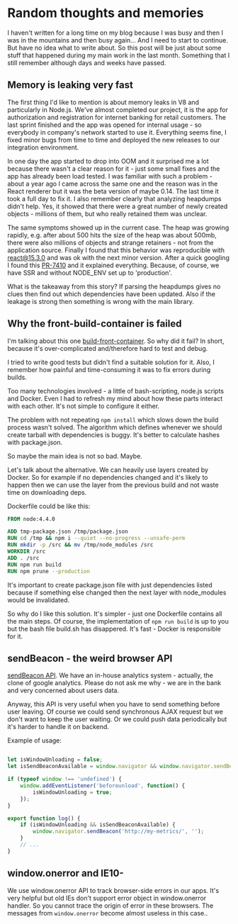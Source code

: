 # Random thoughts and memories

I haven't written for a long time on my blog because I was busy and then I was in the mountains and then busy again...
And I need to start to continue. But have no idea what to write about. So this post will be just about some stuff that
happened during my main work in the last month. Something that I still remember although days and weeks have passed.

## Memory is leaking very fast

The first thing I'd like to mention is about memory leaks in V8 and particularly in Node.js. We've almost completed
our project, it is the app for authorization and registration for internet banking for retail customers. The last
sprint finished and the app was opened for internal usage - so everybody in company's network started to use it.
Everything seems fine, I fixed minor bugs from time to time and deployed the new releases to our integration environment.

In one day the app started to drop into OOM and it surprised me a lot because there wasn't a clear reason for it - just
some small fixes and the app has already been load tested. I was familiar with such a problem - about a year ago I
came across the same one and the reason was in the React renderer but it was the beta version of maybe 0.14. The last
time it took a full day to fix it. I also remember clearly that analyzing heapdumps didn't help. Yes, it showed that
there were a great number of newly created objects - millions of them, but who really retained them was unclear.

The same symptoms showed up in the current case. The heap was growing rapidly, e.g. after about 500 hits the size of the
heap was about 500mb, there were also millions of objects and strange retainers - not from the application source.
Finally I found that this behavior was reproducible with react@15.3.0 and was ok with the next minor version.
After a quick googling I found this [PR-7410](https://github.com/facebook/react/pull/7410) and it explained everything.
Because, of course, we have SSR and without NODE_ENV set up to 'production'.

What is the takeaway from this story? If parsing the heapdumps gives no clues then find out which dependencies have been
updated. Also if the leakage is strong then something is wrong with the main library.

## Why the front-build-container is failed

I'm talking about this one [build-front-container](https://github.com/alfa-bank-dev/build-front-container). So why did
it fail? In short, because it's over-complicated and/therefore hard to test and debug.

I tried to write good tests but didn't find a suitable solution for it. Also, I remember how painful and time-consuming
it was to fix errors during builds.

Too many technologies involved - a little of bash-scripting, node.js scripts and Docker. Even I had to refresh my mind
about how these parts interact with each other. It's not simple to configure it either.

The problem with not repeating `npm install` which slows down the build process wasn't solved.
The algorithm which defines whenever we should create tarball with dependencies is buggy. It's better to calculate
hashes with package.json.

So maybe the main idea is not so bad. Maybe.

Let's talk about the alternative. We can heavily use layers created by Docker. So for example if no dependencies changed
and it's likely to happen then we can use the layer from the previous build and not waste time on downloading deps.

Dockerfile could be like this:

```Dockerfile
FROM node:4.4.0

ADD tmp-package.json /tmp/package.json
RUN cd /tmp && npm i --quiet --no-progress --unsafe-perm
RUN mkdir -p /src && mv /tmp/node_modules /src
WORKDIR /src
ADD . /src
RUN npm run build
RUN npm prune --production
```

It's important to create package.json file with just dependencies listed  because if something else changed then the
next layer with node_modules would be invalidated.

So why do I like this solution. It's simpler - just one Dockerfile contains all the main steps. Of course, the
implementation of `npm run build` is up to you but the bash file build.sh has disappered. It's fast - Docker is
responsible for it.

## sendBeacon - the weird browser API

[sendBeacon API](https://developer.mozilla.org/ru/docs/Web/API/Navigator/sendBeacon). We have an in-house analytics
system - actually, the clone of google analytics. Please do not ask me why - we are in the bank and very concerned
about users data.

Anyway, this API is very useful when you have to send something before user leaving. Of course we could send synchronous
AJAX request but we don't want to keep the user waiting. Or we could push data periodically but it's harder to handle it
on backend.

Example of usage:
```js

let isWindowUnloading = false;
let isSendBeaconAvailable = window.navigator && window.navigator.sendBeacon;

if (typeof window !== 'undefined') {
    window.addEventListener('beforeunload', function() {
        isWindowUnloading = true;
    });
}

export function log() {
    if (isWindowUnloading && isSendBeaconAvailable) {
        window.navigator.sendBeacon('http://my-metrics/', '');
    }
    // ...
}
```

## window.onerror and IE10-

We use window.onerror API to track browser-side errors in our apps. It's very helpful but old IEs don't support error
object in window.onerror handler. So you cannot trace the origin of error in these browsers. The messages from
`window.onerror` become almost useless in this case..
